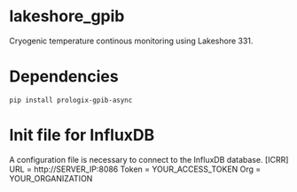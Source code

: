 # lakeshore_gpib
Cryogenic temperature continous monitoring using Lakeshore 331.

# Dependencies
    pip install prologix-gpib-async

# Init file for InfluxDB
A configuration file is necessary to connect to the InfluxDB database.
    [ICRR]
    URL = http://SERVER_IP:8086
    Token = YOUR_ACCESS_TOKEN
    Org = YOUR_ORGANIZATION

